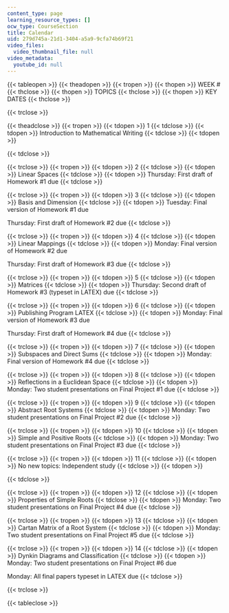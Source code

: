 ```yaml
---
content_type: page
learning_resource_types: []
ocw_type: CourseSection
title: Calendar
uid: 279d745a-21d1-3404-a5a9-9cfa74b69f21
video_files:
  video_thumbnail_file: null
video_metadata:
  youtube_id: null
---
```


{{< tableopen >}}
{{< theadopen >}}
{{< tropen >}}
{{< thopen >}}
WEEK #
{{< thclose >}}
{{< thopen >}}
TOPICS
{{< thclose >}}
{{< thopen >}}
KEY DATES
{{< thclose >}}

{{< trclose >}}

{{< theadclose >}}
{{< tropen >}}
{{< tdopen >}}
1
{{< tdclose >}}
{{< tdopen >}}
Introduction to Mathematical Writing
{{< tdclose >}}
{{< tdopen >}}

{{< tdclose >}}

{{< trclose >}}
{{< tropen >}}
{{< tdopen >}}
2
{{< tdclose >}}
{{< tdopen >}}
Linear Spaces
{{< tdclose >}}
{{< tdopen >}}
Thursday: First draft of Homework #1 due
{{< tdclose >}}

{{< trclose >}}
{{< tropen >}}
{{< tdopen >}}
3
{{< tdclose >}}
{{< tdopen >}}
Basis and Dimension
{{< tdclose >}}
{{< tdopen >}}
Tuesday: Final version of Homework #1 due  
  
Thursday: First draft of Homework #2 due
{{< tdclose >}}

{{< trclose >}}
{{< tropen >}}
{{< tdopen >}}
4
{{< tdclose >}}
{{< tdopen >}}
Linear Mappings
{{< tdclose >}}
{{< tdopen >}}
Monday: Final version of Homework #2 due  
  
Thursday: First draft of Homework #3 due
{{< tdclose >}}

{{< trclose >}}
{{< tropen >}}
{{< tdopen >}}
5
{{< tdclose >}}
{{< tdopen >}}
Matrices
{{< tdclose >}}
{{< tdopen >}}
Thursday: Second draft of Homework #3 (typeset in LATEX) due
{{< tdclose >}}

{{< trclose >}}
{{< tropen >}}
{{< tdopen >}}
6
{{< tdclose >}}
{{< tdopen >}}
Publishing Program LATEX
{{< tdclose >}}
{{< tdopen >}}
Monday: Final version of Homework #3 due  
  
Thursday: First draft of Homework #4 due
{{< tdclose >}}

{{< trclose >}}
{{< tropen >}}
{{< tdopen >}}
7
{{< tdclose >}}
{{< tdopen >}}
Subspaces and Direct Sums
{{< tdclose >}}
{{< tdopen >}}
Monday: Final version of Homework #4 due
{{< tdclose >}}

{{< trclose >}}
{{< tropen >}}
{{< tdopen >}}
8
{{< tdclose >}}
{{< tdopen >}}
Reflections in a Euclidean Space
{{< tdclose >}}
{{< tdopen >}}
Monday: Two student presentations on Final Project #1 due
{{< tdclose >}}

{{< trclose >}}
{{< tropen >}}
{{< tdopen >}}
9
{{< tdclose >}}
{{< tdopen >}}
Abstract Root Systems
{{< tdclose >}}
{{< tdopen >}}
Monday: Two student presentations on Final Project #2 due
{{< tdclose >}}

{{< trclose >}}
{{< tropen >}}
{{< tdopen >}}
10
{{< tdclose >}}
{{< tdopen >}}
Simple and Positive Roots
{{< tdclose >}}
{{< tdopen >}}
Monday: Two student presentations on Final Project #3 due
{{< tdclose >}}

{{< trclose >}}
{{< tropen >}}
{{< tdopen >}}
11
{{< tdclose >}}
{{< tdopen >}}
No new topics: Independent study
{{< tdclose >}}
{{< tdopen >}}

{{< tdclose >}}

{{< trclose >}}
{{< tropen >}}
{{< tdopen >}}
12
{{< tdclose >}}
{{< tdopen >}}
Properties of Simple Roots
{{< tdclose >}}
{{< tdopen >}}
Monday: Two student presentations on Final Project #4 due
{{< tdclose >}}

{{< trclose >}}
{{< tropen >}}
{{< tdopen >}}
13
{{< tdclose >}}
{{< tdopen >}}
Cartan Matrix of a Root System
{{< tdclose >}}
{{< tdopen >}}
Monday: Two student presentations on Final Project #5 due
{{< tdclose >}}

{{< trclose >}}
{{< tropen >}}
{{< tdopen >}}
14
{{< tdclose >}}
{{< tdopen >}}
Dynkin Diagrams and Classification
{{< tdclose >}}
{{< tdopen >}}
Monday: Two student presentations on Final Project #6 due  
  
Monday: All final papers typeset in LATEX due
{{< tdclose >}}

{{< trclose >}}

{{< tableclose >}}